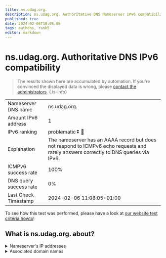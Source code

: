 ```yaml
---
title: ns.udag.org.
description: ns.udag.org. Authoritative DNS Nameserver IPv6 compatibility
published: true
date: 2024-02-06T10:08:05
tags: authdns, rank5
editor: markdown
---
```


# ns.udag.org. Authoritative DNS IPv6 compatibility

> The results shown here are accumulated by automation. If you're convinced the displayed data is wrong, please [contact the administrators](/howto/chat). 
{.is-info}




|   |   |
| - | - |
| Nameserver DNS name | ns.udag.org.
| Amount IPv6 address | 1
| IPv6 ranking | problematic :arrow_double_down: [🔗](/howto/ranking) |
| Explanation | The nameserver has an AAAA record but does not respond to ICMPv6 echo requests and rarely answers correctly to DNS queries via IPv6. |
| ICMPv6 success rate | 100%|
| DNS query success rate | 0% |
| Last Check Timestamp | 2024-02-06 11:08:05+01:00 |

To see how this test was performed, please have a look at [our website test criteria howto](/howto/testcriteria/authdns)!


## What is ns.udag.org. about?




<details>
<summary>Nameserver's IP addresses</summary>

2001:67c:1bc::91

</details>



<details>
<summary>Associated domain names</summary>

www.viforpharma.com

</details>
